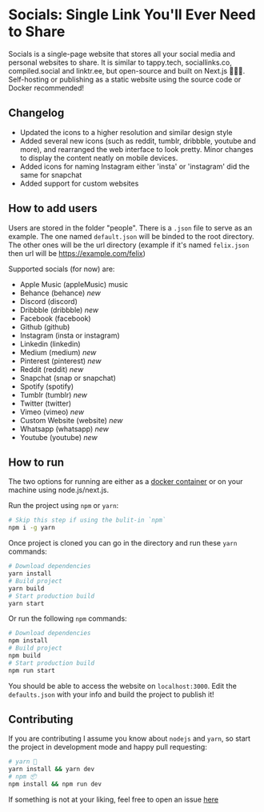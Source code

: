 # Socials: Single Link You'll Ever Need to Share
Socials is a single-page website that stores all your social media and personal websites to share. It is similar to tappy.tech, sociallinks.co, compiled.social and linktr.ee, but open-source and built on Next.js 👨🏽‍💻. Self-hosting or publishing as a static website using the source code or Docker recommended!

## Changelog

- Updated the icons to a higher resolution and similar design style
- Added several new icons (such as reddit, tumblr, dribbble, youtube and more), and rearranged the web interface to look pretty. Minor changes to display the content neatly on mobile devices.
- Added icons for naming Instagram either 'insta' or 'instagram' did the same for snapchat
- Added support for custom websites

## How to add users

Users are stored in the folder "people". There is a `.json` file to serve as an example. The one named `default.json` will be binded to the root directory. The other ones will be the url directory (example if it's named `felix.json` then url will be https://example.com/felix)

Supported socials (for now) are: 
- Apple Music (appleMusic) music
- Behance (behance) _new_
- Discord (discord)
- Dribbble (dribbble) _new_
- Facebook (facebook)
- Github (github)
- Instagram (insta or instagram)
- Linkedin (linkedin)
- Medium (medium) _new_
- Pinterest (pinterest) _new_
- Reddit (reddit) _new_
- Snapchat (snap or snapchat)
- Spotify (spotify)
- Tumblr (tumblr) _new_
- Twitter (twitter)
- Vimeo (vimeo) _new_
- Custom Website (website) _new_
- Whatsapp (whatsapp) _new_
- Youtube (youtube) _new_

## How to run

The two options for running are either as a [docker container](https://registry.hub.docker.com/r/diamkil/socials) or on your machine using node.js/next.js.

Run the project using `npm` or `yarn`:

```bash
# Skip this step if using the bulit-in `npm`
npm i -g yarn
```

Once project is cloned you can go in the directory and run these `yarn` commands:
```bash
# Download dependencies
yarn install
# Build project
yarn build
# Start production build
yarn start
```
Or run the following `npm` commands:
```bash
# Download dependencies
npm install
# Build project
npm build
# Start production build
npm run start
```

You should be able to access the website on `localhost:3000`. Edit the `defaults.json` with your info and build the project to publish it!

## Contributing

If you are contributing I assume you know about `nodejs` and `yarn`, so start the project in development mode and happy pull requesting:
```bash
# yarn 🧶
yarn install && yarn dev
# npm 📦
npm install && npm run dev
```

If something is not at your liking, feel free to open an issue [here](https://github.com/diamkil/socials/issues)

